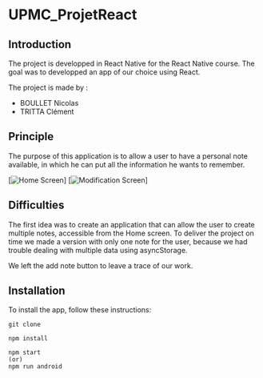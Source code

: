 # UPMC_ProjetReact

## Introduction

The project is developped in React Native for the React Native course.
The goal was to developped an app of our choice using React. 

The project is made by :
- BOULLET Nicolas
- TRITTA Clément

## Principle

The purpose of this application is to allow a user to have a personal note available, 
in which he can put all the information he wants to remember.

[![Home Screen](https://image.ibb.co/bzGXhH/Home.png)]
[![Modification Screen](https://image.ibb.co/gOagbc/Modification.png)]

## Difficulties

The first idea was to create an application that can allow the user to create multiple notes, accessible from the Home screen.
To deliver the project on time we made a version with only one note for the user, because we had trouble dealing with multiple data using asyncStorage.

We left the add note button to leave a trace of our work.

## Installation

To install the app, follow these instructions: 
```
git clone 

npm install 

npm start
(or) 
npm run android
```
